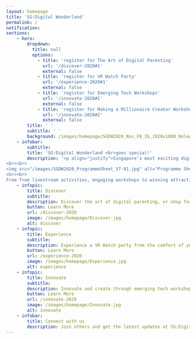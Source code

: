 ```yaml
---
layout: homepage
title: 'SG:Digital Wonderland'
permalink: /
notification: 
sections:
    - hero:
        dropdown:
          title: null
          options:
            - title: 'register for The Art of Digital Parenting'
              url: '/discover-2020#1'
              external: false
            - title: 'register for VR Watch Party'
              url: '/experience-2020#1'
              external: false
            - title: 'register for Emerging Tech Workshops'
              url: '/innovate-2020#1'
              external: false
            - title: 'register for Making a Millionaire Creator Workshop & Contest'
              url: '/innovate-2020#2'
              external: false   
        title: ' '
        subtitle: ' '
        background: /images/homepage/SGDW2020_Nas_FB_IG_1920x1080_Nologosv2.jpg
    - infobar:
        subtitle:
        title: 'SG:Digital Wonderland <br>goes special!'
        description: '<p align="justify">Singapore’s most exciting digital festival is back! Join us for an amazing weekend of fun tech experiences at this  special edition where you can gather your family and friends and take part in interactive activities to experience various exciting technologies and learn how they can enhance the way we live, learn and play!  
<br><br>
<img src="/images/SGDW2020_ProgrammeSheet_V7-01.jpg" alt="Programme Sheet - Singapore Digital Wonderland 2020" />
<br><br>
From free livestream activities, engaging workshops to winning attractive prizes, there is something for everyone. Come Discover, Experience, Innovate with SG:Digital Wonderland Special Edition on <b>28 and 29 November 2020.</b></p>'
    - infopic:
        title: Discover
        subtitle:
        description: Discover the art of digital parenting, or shop for the latest tech products that can help you in your everyday lives.
        button: Learn More
        url: /discover-2020
        image: /images/homepage/Discover.jpg
        alt: discover
    - infopic:
        title: Experience
        subtitle:
        description: Experience a VR Watch party from the comfort of your homes and cheer on your favourite eSports team.
        button: Learn More
        url: /experience-2020
        image: /images/homepage/Experience.jpg
        alt: experience
    - infopic:
        title: Innovate
        subtitle:
        description: Innovate and create through emerging tech workshops or get creative and join a digital storytelling contest.
        button: Learn More
        url: /innovate-2020
        image: /images/homepage/Innovate.jpg
        alt: innovate
    - infobar:
        title: Connect with us
        description: Join others and get the latest updates at SG:Digital Wonderland<br><a href="https://fb.me/e/4yiA19SN7">facebook event page.</a>
---
```



<!-- Type your notification here - the notification bar will not appear if this is empty. For other changes, refer to _data/homepage.yml to edit the homepage -->

